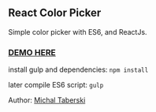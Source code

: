 ## React Color Picker

Simple color picker with ES6, and ReactJs.

### [DEMO HERE](http://picker.michaltaberski.com/)

install gulp and dependencies:
`npm install`

later compile ES6 script:
`gulp`


Author: [Michal Taberski](http://michaltaberski.com)
